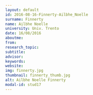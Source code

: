 ```yaml
---
layout: default 
id: 2016-08-16-Finnerty-Ailbhe_Noelle
surname: Finnerty
name: Ailbhe Noelle
university: Univ. Trento
date: 16/08/2016
aboutme: 
from: 
research_topic: 
subtitle: 
advisor: 
keywords: 
website: 
img: finnerty.jpg
thumbnail: finnerty_thumb.jpg
alt: Ailbhe Noelle Finnerty
modal-id: stud17
---
```

